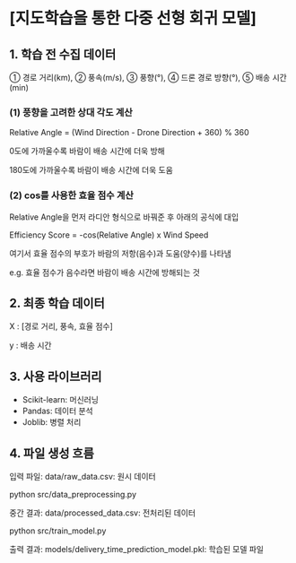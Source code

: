 # [지도학습을 통한 다중 선형 회귀 모델]

## 1. 학습 전 수집 데이터
① 경로 거리(km), ② 풍속(m/s), ③ 풍향(°), ④ 드론 경로 방향(°), ⑤ 배송 시간(min)

### (1) 풍향을 고려한 상대 각도 계산
Relative Angle = (Wind Direction - Drone Direction + 360) % 360

0도에 가까울수록 바람이 배송 시간에 더욱 방해

180도에 가까울수록 바람이 배송 시간에 더욱 도움

### (2) cos를 사용한 효율 점수 계산
Relative Angle을 먼저 라디안 형식으로 바꿔준 후 아래의 공식에 대입

Efficiency Score = -cos(Relative Angle) x Wind Speed

여기서 효율 점수의 부호가 바람의 저항(음수)과 도움(양수)를 나타냄

e.g. 효율 점수가 음수라면 바람이 배송 시간에 방해되는 것

## 2. 최종 학습 데이터
X : [경로 거리, 풍속, 효율 점수]

y : 배송 시간

## 3. 사용 라이브러리
* Scikit-learn: 머신러닝
* Pandas: 데이터 분석
* Joblib: 병렬 처리

## 4. 파일 생성 흐름

입력 파일: data/raw_data.csv: 원시 데이터

python src/data_preprocessing.py

중간 결과: data/processed_data.csv: 전처리된 데이터

python src/train_model.py

출력 결과: models/delivery_time_prediction_model.pkl: 학습된 모델 파일

